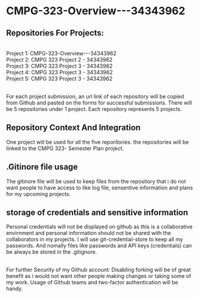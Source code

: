 # CMPG-323-Overview---34343962



## Repositories For Projects:
<br />  Project 1: CMPG-323-Overview---34343962
<br />  Project 2: CMPG 323 Project 2 - 34343962
<br /> Project 3: CMPG 323 Project 3 - 34343962
<br /> Project 4: CMPG 323 Project 3 - 34343962
<br /> Project 5: CMPG 323 Project 3 - 34343962

<br /> For each project submission, an url link of each repository will be copied from Github and pasted on the forms for successful submissions. There will be 5 repositories under 1 project. Each repository represents 5 projects.

## Repository Context And Integration
One project will be used for all the five reporitories. the repositories will be linked to the CMPG 323- Semester Plan project.



## .Gitinore file usage
The gitinore file will be used to keep files from the repository that i do not want people to have access to like log file, sensentive information and plans for my upcoming projects. 


## storage of credentials and sensitive information
Personal credentials will not be displayed on github as this is a collaborative envirnment and personal information should not be shared with the collaborators in my projects. I will use git-credential-store to keep all my passwords. And nomally files like passwords and API keys (credentials)
can be always be stored in the .gitignore.

<br />For further Security of my Github account:
Disabling forking will be of great benefit as i would not want other people making changes or taking some of my work. Usage of Github teams and two-factor authentication will be handy.


